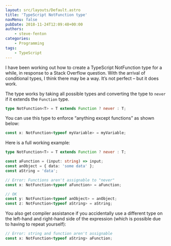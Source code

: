 ```yaml
---
layout: src/layouts/Default.astro
title: 'TypeScript NotFunction type'
navMenu: false
pubDate: 2018-11-24T12:09:48+00:00
authors:
    - steve-fenton
categories:
    - Programming
tags:
    - TypeScript
---
```


I have been working out how to create a TypeScript NotFunction type for a while, in response to a Stack Overflow question. With the arrival of conditional types, I think there may be a way. It’s not perfect – but it does work.

The type works by taking all possible types and converting the type to `never` if it extends the `Function` type.

```typescript
type NotFunction<T> = T extends Function ? never : T;
```

You can use this type to enforce “anything except functions” as shown below:

```typescript
const x: NotFunction<typeof myVariable> = myVariable;
```

Here is a full working example:

```typescript
type NotFunction<T> = T extends Function ? never : T;

const aFunction = (input: string) => input;
const anObject = { data: 'some data' };
const aString = 'data';

// Error: Functions aren't assignable to "never"
const x: NotFunction<typeof aFunction> = aFunction;

// OK
const y: NotFunction<typeof anObject> = anObject;
const z: NotFunction<typeof aString> = aString;
```

You also get compiler assistance if you accidentally use a different type on the left-hand and right-hand side of the expression (which is possible due to having to repeat yourself):

```typescript
// Error: string and function aren't assignable
const x: NotFunction<typeof aString> aFunction;
```